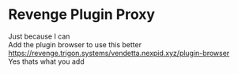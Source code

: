 # Revenge Plugin Proxy  
Just because I can  
Add the plugin browser to use this better  
https://revenge.trigon.systems/vendetta.nexpid.xyz/plugin-browser  
Yes thats what you add
